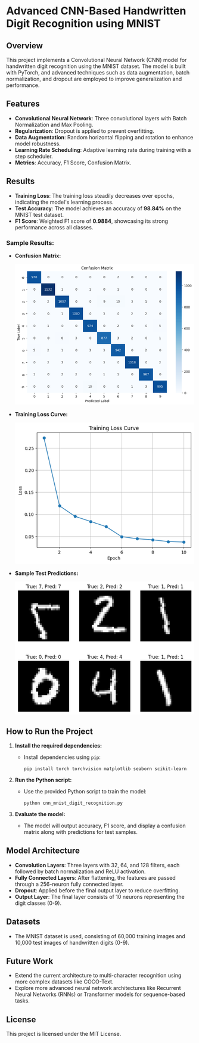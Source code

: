 # Advanced CNN-Based Handwritten Digit Recognition using MNIST

## Overview

This project implements a Convolutional Neural Network (CNN) model for handwritten digit recognition using the MNIST dataset. The model is built with PyTorch, and advanced techniques such as data augmentation, batch normalization, and dropout are employed to improve generalization and performance.

## Features
- **Convolutional Neural Network**: Three convolutional layers with Batch Normalization and Max Pooling.
- **Regularization**: Dropout is applied to prevent overfitting.
- **Data Augmentation**: Random horizontal flipping and rotation to enhance model robustness.
- **Learning Rate Scheduling**: Adaptive learning rate during training with a step scheduler.
- **Metrics**: Accuracy, F1 Score, Confusion Matrix.

## Results

- **Training Loss**: The training loss steadily decreases over epochs, indicating the model's learning process.
- **Test Accuracy**: The model achieves an accuracy of **98.84%** on the MNIST test dataset.
- **F1 Score**: Weighted F1 score of **0.9884**, showcasing its strong performance across all classes.

### Sample Results:

- **Confusion Matrix:**

  ![Confusion Matrix](confusion_matrix.png)

- **Training Loss Curve:**

  ![Training Loss Curve](loss_curve.png)

- **Sample Test Predictions:**

  ![Test Predictions](test_predictions.png)

## How to Run the Project

1. **Install the required dependencies:**
   - Install dependencies using `pip`:
     ```
     pip install torch torchvision matplotlib seaborn scikit-learn
     ```

2. **Run the Python script:**
   - Use the provided Python script to train the model:
     ```
     python cnn_mnist_digit_recognition.py
     ```

3. **Evaluate the model:**
   - The model will output accuracy, F1 score, and display a confusion matrix along with predictions for test samples.

## Model Architecture

- **Convolution Layers**: Three layers with 32, 64, and 128 filters, each followed by batch normalization and ReLU activation.
- **Fully Connected Layers**: After flattening, the features are passed through a 256-neuron fully connected layer.
- **Dropout**: Applied before the final output layer to reduce overfitting.
- **Output Layer**: The final layer consists of 10 neurons representing the digit classes (0-9).

## Datasets

- The MNIST dataset is used, consisting of 60,000 training images and 10,000 test images of handwritten digits (0-9).

## Future Work

- Extend the current architecture to multi-character recognition using more complex datasets like COCO-Text.
- Explore more advanced neural network architectures like Recurrent Neural Networks (RNNs) or Transformer models for sequence-based tasks.

## License

This project is licensed under the MIT License.

